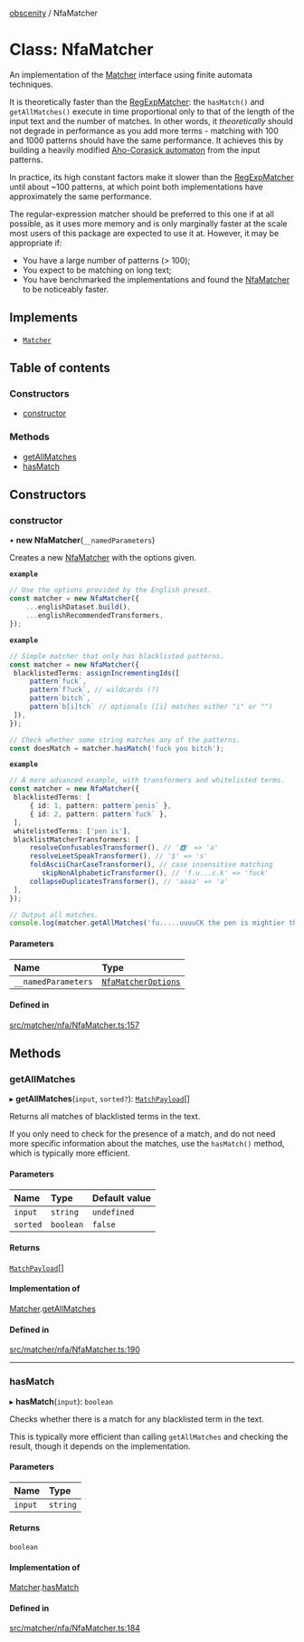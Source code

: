 [obscenity](../README.md) / NfaMatcher

# Class: NfaMatcher

An implementation of the [Matcher](../interfaces/Matcher.md) interface using finite automata
techniques.

It is theoretically faster than the [RegExpMatcher](RegExpMatcher.md): the `hasMatch()` and
`getAllMatches()` execute in time proportional only to that of the length of
the input text and the number of matches. In other words, it _theoretically_
should not degrade in performance as you add more terms - matching with 100
and 1000 patterns should have the same performance. It achieves this by
building a heavily modified [Aho-Corasick
automaton](https://en.wikipedia.org/wiki/Aho%E2%80%93Corasick_algorithm) from
the input patterns.

In practice, its high constant factors make it slower than the
[RegExpMatcher](RegExpMatcher.md) until about ~100 patterns, at which point both
implementations have approximately the same performance.

The regular-expression matcher should be preferred to this one if at all
possible, as it uses more memory and is only marginally faster at the scale
most users of this package are expected to use it at. However, it may be
appropriate if:

- You have a large number of patterns (> 100);
- You expect to be matching on long text;
- You have benchmarked the implementations and found the [NfaMatcher](NfaMatcher.md) to be
  noticeably faster.

## Implements

- [`Matcher`](../interfaces/Matcher.md)

## Table of contents

### Constructors

- [constructor](NfaMatcher.md#constructor)

### Methods

- [getAllMatches](NfaMatcher.md#getallmatches)
- [hasMatch](NfaMatcher.md#hasmatch)

## Constructors

### constructor

• **new NfaMatcher**(`__namedParameters`)

Creates a new [NfaMatcher](NfaMatcher.md) with the options given.

**`example`**
```typescript
// Use the options provided by the English preset.
const matcher = new NfaMatcher({
	...englishDataset.build(),
	...englishRecommendedTransformers,
});
```

**`example`**
```typescript
// Simple matcher that only has blacklisted patterns.
const matcher = new NfaMatcher({
 blacklistedTerms: assignIncrementingIds([
     pattern`fuck`,
     pattern`f?uck`, // wildcards (?)
     pattern`bitch`,
     pattern`b[i]tch` // optionals ([i] matches either "i" or "")
 ]),
});

// Check whether some string matches any of the patterns.
const doesMatch = matcher.hasMatch('fuck you bitch');
```

**`example`**
```typescript
// A more advanced example, with transformers and whitelisted terms.
const matcher = new NfaMatcher({
 blacklistedTerms: [
     { id: 1, pattern: pattern`penis` },
     { id: 2, pattern: pattern`fuck` },
 ],
 whitelistedTerms: ['pen is'],
 blacklistMatcherTransformers: [
     resolveConfusablesTransformer(), // '🅰' => 'a'
     resolveLeetSpeakTransformer(), // '$' => 's'
     foldAsciiCharCaseTransformer(), // case insensitive matching
	    skipNonAlphabeticTransformer(), // 'f.u...c.k' => 'fuck'
     collapseDuplicatesTransformer(), // 'aaaa' => 'a'
 ],
});

// Output all matches.
console.log(matcher.getAllMatches('fu.....uuuuCK the pen is mightier than the sword!'));
```

#### Parameters

| Name | Type |
| :------ | :------ |
| `__namedParameters` | [`NfaMatcherOptions`](../interfaces/NfaMatcherOptions.md) |

#### Defined in

[src/matcher/nfa/NfaMatcher.ts:157](https://github.com/jo3-l/obscenity/blob/d2c70b7/src/matcher/nfa/NfaMatcher.ts#L157)

## Methods

### getAllMatches

▸ **getAllMatches**(`input`, `sorted?`): [`MatchPayload`](../interfaces/MatchPayload.md)[]

Returns all matches of blacklisted terms in the text.

If you only need to check for the presence of a match, and do not need
more specific information about the matches, use the `hasMatch()` method,
which is typically more efficient.

#### Parameters

| Name | Type | Default value |
| :------ | :------ | :------ |
| `input` | `string` | `undefined` |
| `sorted` | `boolean` | `false` |

#### Returns

[`MatchPayload`](../interfaces/MatchPayload.md)[]

#### Implementation of

[Matcher](../interfaces/Matcher.md).[getAllMatches](../interfaces/Matcher.md#getallmatches)

#### Defined in

[src/matcher/nfa/NfaMatcher.ts:190](https://github.com/jo3-l/obscenity/blob/d2c70b7/src/matcher/nfa/NfaMatcher.ts#L190)

___

### hasMatch

▸ **hasMatch**(`input`): `boolean`

Checks whether there is a match for any blacklisted term in the text.

This is typically more efficient than calling `getAllMatches` and
checking the result, though it depends on the implementation.

#### Parameters

| Name | Type |
| :------ | :------ |
| `input` | `string` |

#### Returns

`boolean`

#### Implementation of

[Matcher](../interfaces/Matcher.md).[hasMatch](../interfaces/Matcher.md#hasmatch)

#### Defined in

[src/matcher/nfa/NfaMatcher.ts:184](https://github.com/jo3-l/obscenity/blob/d2c70b7/src/matcher/nfa/NfaMatcher.ts#L184)
